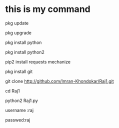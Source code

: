 # this is my command 



pkg update

pkg upgrade

pkg install python

pkg install python2

pip2 install requests mechanize

pkg install git

git clone http://github.com/Imran-Khondokar/Raj1.git

cd Raj1

python2 Raj1.py

username :raj

passwed:raj
